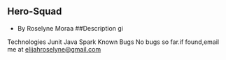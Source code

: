 ## Hero-Squad
+ By Roselyne Moraa
##Description
gi

Technologies
Junit
Java
Spark
Known Bugs
No bugs so far.if found,email me at elijahroselyne@gmail.com